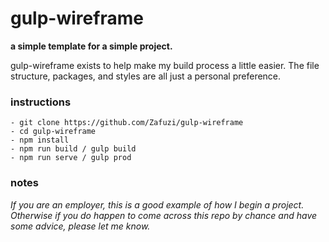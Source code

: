 # gulp-wireframe
**a simple template for a simple project.**

gulp-wireframe exists to help make my build process a little easier. The file structure, packages, and styles are all just a personal preference.

### instructions
    - git clone https://github.com/Zafuzi/gulp-wireframe
    - cd gulp-wireframe
    - npm install
    - npm run build / gulp build
    - npm run serve / gulp prod

### notes
_If you are an employer, this is a good example of how I begin a project. Otherwise if you do happen to come across this repo by chance and have some advice, please let me know._
